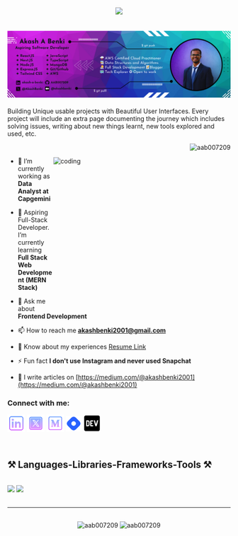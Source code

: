 <h1 align="center"> 
<img src="https://readme-typing-svg.herokuapp.com?font=Bitter&weight=600&size=30&duration=4000&pause=1000&color=D200FF&center=true&vCenter=true&random=false&width=500&height=65&lines=Hi+%F0%9F%91%8B+There+!;I'm+%F0%9F%91%A8%E2%80%8D%F0%9F%92%BB+Akash+A+Benki;"/>
</h1>

![Github Profile Cover Image](https://github.com/AAB007209/AAB007209/blob/master/Github%20Cover.png)
---
<p>Building Unique usable projects with Beautiful User Interfaces. Every project will include an extra page documenting the journey which includes solving issues, writing about new things learnt, new tools explored and used, etc.</p>

<p align="end"> <img src="https://komarev.com/ghpvc/?username=aab007209&label=Profile%20views&color=0e75b6&style=flat" alt="aab007209" /> </p>

<img align="right" alt="coding" width="400" height="350" src="https://user-images.githubusercontent.com/74038190/229223263-cf2e4b07-2615-4f87-9c38-e37600f8381a.gif"/>

- 🔭 I’m currently working as **Data Analyst at Capgemini**

- 🌱 Aspiring Full-Stack Developer. I’m currently learning **Full Stack Web Development (MERN Stack)**

- 💬 Ask me about **Frontend Development**

- 📫 How to reach me **akashbenki2001@gmail.com**

- 📄 Know about my experiences [Resume Link](https://drive.google.com/file/d/1cE_PAnhneHFNsPr_MAyTsDCjQ5oFEVCc/view?usp=sharing)

- ⚡ Fun fact **I don't use Instagram and never used Snapchat**

- 📝 I write articles on [https://medium.com/@akashbenki2001](https://medium.com/@akashbenki2001)

<h3 align="left">Connect with me:</h3>
<p align="left">
<a href="https://linkedin.com/in/akash-a-benki" target="blank"><img align="center" src="https://github.com/AAB007209/Basic_Projects/blob/main/Social_Icons/Linkedln-Color.svg" alt="akash-a-benki" height="40" width="40" /></a>
<a href="https://twitter.com/akashbenki" target="blank"><img align="center" src="https://github.com/AAB007209/Basic_Projects/blob/main/Social_Icons/Twitter%20Color.svg" alt="akashbenki" height="40" width="40" /></a>
<a href="https://medium.com/@akashbenki" target="blank"><img align="center" src="https://github.com/AAB007209/Basic_Projects/blob/main/Social_Icons/Medium%20Color.svg" alt="@akashbenki" height="40" width="40" /></a>
<a href="https://hashnode.com/@theskyfire" target="blank"><img align="center" src="https://github.com/AAB007209/Basic_Projects/blob/main/Social_Icons/Hashnode%20Color.png" alt="@theskyfire" height="35" width="35" /></a>
<a href="https://dev.to/the_sky_fire" target="blank"><img align="center" src="https://github.com/AAB007209/Basic_Projects/blob/main/Social_Icons/4519024_dev_icon.svg" alt="the_sky_fire" height="40" width="40" /></a>

</p>

<br/>

<h2 align="left">⚒️ Languages-Libraries-Frameworks-Tools ⚒️</h2>
<br/>
<div align="left">
    <img src="https://skillicons.dev/icons?i=c,cpp,javascript,typescript,react,nextjs,tailwind,vite,nodejs,express,bootstrap,html,css" />
    <img src="https://skillicons.dev/icons?i=mongodb,mysql,postgres,aws,babel,vscode,github,git,figma,postman,netlify,vercel" /><br>
</div>

<br/>

---
<br/>

<div align="center">
<img src="https://github-readme-stats.vercel.app/api?username=aab007209&theme=midnight-purple&show_icons=true" alt="aab007209" width="500" height="250"/>
<img src="http://github-readme-streak-stats.herokuapp.com?user=AAB007209&theme=shadow-purple&hide_border=true&border_radius=5&date_format=M%20j%5B%2C%20Y%5D&card_width=500" alt="aab007209" width="500" height="250"/>
</div>
<!-- <p><img align="left" src="https://github-readme-streak-stats.herokuapp.com/?user=aab007209&" alt="aab007209" /></p> -->

